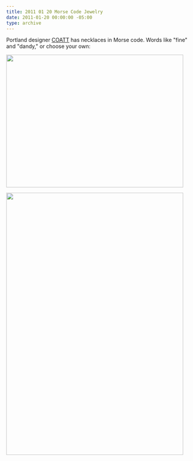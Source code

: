 ```yaml
---
title: 2011 01 20 Morse Code Jewelry
date: 2011-01-20 00:00:00 -05:00
type: archive
---
```


<p>Portland designer <a href="http://supermarkethq.com/designer/31765/products">COATT</a> has necklaces in Morse code. Words like "fine" and "dandy," or choose your own:</p>
<p><a href="http://ablersite.files.wordpress.com/2011/01/morsejewelry.jpg"><img class="alignnone size-full wp-image-3789" title="morsejewelry" src="{{ site.baseurl }}/uploads/morsejewelry.jpg" alt="" width="472" height="354" /></a></p>
<p><a href="http://ablersite.files.wordpress.com/2011/01/morsenecklaceonperson.jpg"><img class="alignnone size-full wp-image-3790" title="morsenecklaceonperson" src="{{ site.baseurl }}/uploads/morsenecklaceonperson.jpg" alt="" width="472" height="699" /></a></p>
<p>&nbsp;</p>
